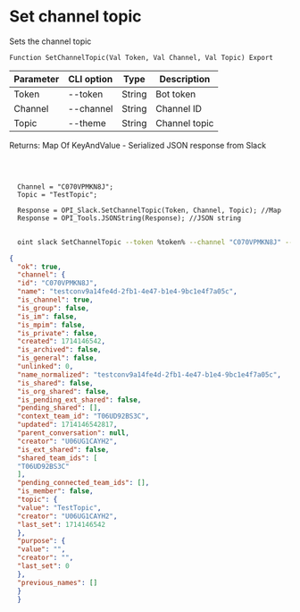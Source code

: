 ﻿---
sidebar_position: 11
---

# Set channel topic
 Sets the channel topic



`Function SetChannelTopic(Val Token, Val Channel, Val Topic) Export`

  | Parameter | CLI option | Type | Description |
  |-|-|-|-|
  | Token | --token | String | Bot token |
  | Channel | --channel | String | Channel ID |
  | Topic | --theme | String | Channel topic |

  
  Returns:  Map Of KeyAndValue - Serialized JSON response from Slack

<br/>




```bsl title="Code example"
  
  Channel = "C070VPMKN8J";
  Topic = "TestTopic";
  
  Response = OPI_Slack.SetChannelTopic(Token, Channel, Topic); //Map
  Response = OPI_Tools.JSONString(Response); //JSON string
```



```sh title="CLI command example"
    
  oint slack SetChannelTopic --token %token% --channel "C070VPMKN8J" --theme "TestTopic"

```

```json title="Result"
{
  "ok": true,
  "channel": {
  "id": "C070VPMKN8J",
  "name": "testconv9a14fe4d-2fb1-4e47-b1e4-9bc1e4f7a05c",
  "is_channel": true,
  "is_group": false,
  "is_im": false,
  "is_mpim": false,
  "is_private": false,
  "created": 1714146542,
  "is_archived": false,
  "is_general": false,
  "unlinked": 0,
  "name_normalized": "testconv9a14fe4d-2fb1-4e47-b1e4-9bc1e4f7a05c",
  "is_shared": false,
  "is_org_shared": false,
  "is_pending_ext_shared": false,
  "pending_shared": [],
  "context_team_id": "T06UD92BS3C",
  "updated": 1714146542817,
  "parent_conversation": null,
  "creator": "U06UG1CAYH2",
  "is_ext_shared": false,
  "shared_team_ids": [
  "T06UD92BS3C"
  ],
  "pending_connected_team_ids": [],
  "is_member": false,
  "topic": {
  "value": "TestTopic",
  "creator": "U06UG1CAYH2",
  "last_set": 1714146542
  },
  "purpose": {
  "value": "",
  "creator": "",
  "last_set": 0
  },
  "previous_names": []
  }
  }
```
